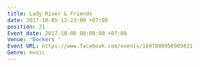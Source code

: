 ```yaml
---
title: Lady River & Friends
date: 2017-10-05 12:23:00 +07:00
position: 21
Event date: 2017-10-06 00:00:00 +07:00
Venue: 'Dockers '
Event URL: https://www.facebook.com/events/1697880956909831
Genre: music
---
```


